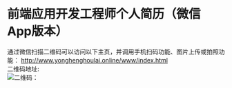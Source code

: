 # 前端应用开发工程师个人简历（微信App版本）
通过微信扫描二维码可以访问以下主页，并调用手机扫码功能、图片上传或拍照功能：
http://www.yonghenghoulai.online/www/index.html</br>
二维码地址:</br>
![二维码：](http://www.yonghenghoulai.online/www/images/erweima.png)
